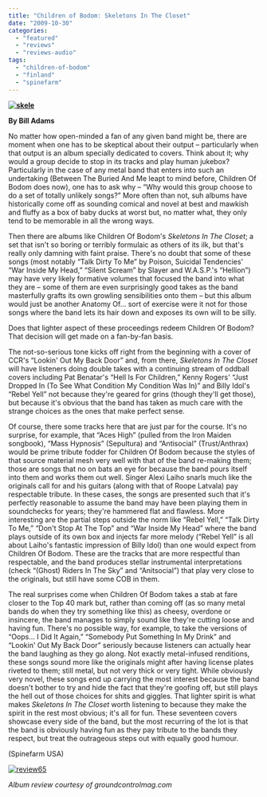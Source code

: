 ```yaml
---
title: "Children of Bodom: Skeletons In The Closet"
date: "2009-10-30"
categories: 
  - "featured"
  - "reviews"
  - "reviews-audio"
tags: 
  - "children-of-bodom"
  - "finland"
  - "spinefarm"
---
```


**[![skele](http://www.hellbound.ca/wp-content/uploads/2009/10/skele-300x300.jpg "skele")](http://www.hellbound.ca/wp-content/uploads/2009/10/skele.jpg)**

**By Bill Adams**

No matter how open-minded a fan of any given band might be, there are moment when one has to be skeptical about their output – particularly when that output is an album specially dedicated to covers. Think about it; why would a group decide to stop in its tracks and play human jukebox? Particularly in the case of any metal band that enters into such an undertaking (Between The Buried And Me leapt to mind before, Children Of Bodom does now), one has to ask why – “Why would this group choose to do a set of totally unlikely songs?” More often than not, suh albums have historically come off as sounding comical and novel at best and mawkish and fluffy as a box of baby ducks at worst but, no matter what, they only tend to be memorable in all the wrong ways.

Then there are albums like Children Of Bodom's _Skeletons In The Closet_; a set that isn't so boring or terribly formulaic as others of its ilk, but that's really only damning with faint praise. There's no doubt that some of these songs (most notably “Talk Dirty To Me” by Poison, Suicidal Tendencies' “War Inside My Head,” “Silent Scream” by Slayer and W.A.S.P.'s “Hellion”) may have very likely formative volumes that focused the band into what they are – some of them are even surprisingly good takes as the band masterfully grafts its own growling sensibilities onto them – but this album would just be another Anatomy Of... sort of exercise were it not for those songs where the band lets its hair down and exposes its own will to be silly.

Does that lighter aspect of these proceedings redeem Children Of Bodom? That decision will get made on a fan-by-fan basis.

The not-so-serious tone kicks off right from the beginning with a cover of CCR's “Lookin' Out My Back Door” and, from there, _Skeletons In The Closet_ will have listeners doing double takes with a continuing stream of oddball covers including Pat Benatar's “Hell Is For Children,” Kenny Rogers' “Just Dropped In (To See What Condition My Condition Was In)” and Billy Idol's “Rebel Yell” not because they're geared for grins (though they'll get those), but because it's obvious that the band has taken as much care with the strange choices as the ones that make perfect sense.

Of course, there some tracks here that are just par for the course. It's no surprise, for example, that “Aces High” (pulled from the Iron Maiden songbook), “Mass Hypnosis” (Sepultura) and “Antisocial” (Trust/Anthrax) would be prime tribute fodder for Children Of Bodom because the styles of that source material mesh very well with that of the band re-making them; those are songs that no on bats an eye for because the band pours itself into them and works them out well. Singer Alexi Laiho snarls much like the originals call for and his guitars (along with that of Roope Latvala) pay respectable tribute. In these cases, the songs are presented such that it's perfectly reasonable to assume the band may have been playing them in soundchecks for years; they're hammered flat and flawless. More interesting are the partial steps outside the norm like “Rebel Yell,” “Talk Dirty To Me,” “Don't Stop At The Top” and “War Inside My Head” where the band plays outside of its own box and injects far more melody (“Rebel Yell” is all about Laiho's fantastic impression of Billy Idol) than one would expect from Children Of Bodom. These are the tracks that are more respectful than respectable, and the band produces stellar instrumental interpretations (check “(Ghost) Riders In The Sky” and “Anitsocial”) that play very close to the originals, but still have some COB in them.

The real surprises come when Children Of Bodom takes a stab at fare closer to the Top 40 mark but, rather than coming off (as so many metal bands do when they try something like this) as cheesy, overdone or insincere, the band manages to simply sound like they're cutting loose and having fun. There's no possible way, for example, to take the versions of “Oops... I Did It Again,” “Somebody Put Something In My Drink” and “Lookin' Out My Back Door” seriously because listeners can actually hear the band laughing as they go along. Not exactly metal-infused renditions, these songs sound more like the originals might after having license plates riveted to them; still metal, but not very thick or very tight. While obviously very novel, these songs end up carrying the most interest because the band doesn't bother to try and hide the fact that they're goofing off, but still plays the hell out of those choices for shits and giggles. That lighter spirit is what makes _Skeletons In The Closet_ worth listening to because they make the spirit in the rest most obvious; it's all for fun. These seventeen covers showcase every side of the band, but the most recurring of the lot is that the band is obviously having fun as they pay tribute to the bands they respect, but treat the outrageous steps out with equally good humour.

(Spinefarm USA)

[![review65](http://www.hellbound.ca/wp-content/uploads/2009/08/review65.png "review65")](http://www.hellbound.ca/wp-content/uploads/2009/08/review65.png)

_Album review courtesy of groundcontrolmag.com_
